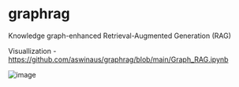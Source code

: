 # graphrag
 Knowledge graph-enhanced Retrieval-Augmented Generation (RAG) 

 Visuallization - https://github.com/aswinaus/graphrag/blob/main/Graph_RAG.ipynb 

 ![image](https://github.com/user-attachments/assets/3eb7ff32-a6a2-4f2c-9bb4-76de27426639)

